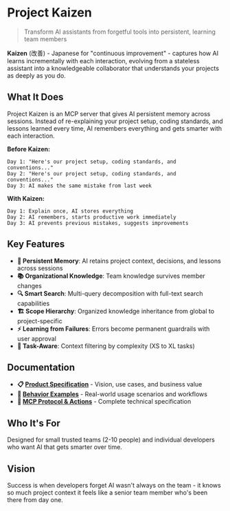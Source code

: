 # Project Kaizen

> Transform AI assistants from forgetful tools into persistent, learning team members

**Kaizen** (改善) - Japanese for "continuous improvement" - captures how AI learns incrementally with each interaction, evolving from a stateless assistant into a knowledgeable collaborator that understands your projects as deeply as you do.

## What It Does

Project Kaizen is an MCP server that gives AI persistent memory across sessions. Instead of re-explaining your project setup, coding standards, and lessons learned every time, AI remembers everything and gets smarter with each interaction.

**Before Kaizen:**
```
Day 1: "Here's our project setup, coding standards, and conventions..."
Day 2: "Here's our project setup, coding standards, and conventions..."
Day 3: AI makes the same mistake from last week
```

**With Kaizen:**
```
Day 1: Explain once, AI stores everything
Day 2: AI remembers, starts productive work immediately  
Day 3: AI prevents previous mistakes, suggests improvements
```

## Key Features

- **🧠 Persistent Memory**: AI retains project context, decisions, and lessons across sessions
- **📚 Organizational Knowledge**: Team knowledge survives member changes
- **🔍 Smart Search**: Multi-query decomposition with full-text search capabilities
- **🏗️ Scope Hierarchy**: Organized knowledge inheritance from global to project-specific
- **⚡ Learning from Failures**: Errors become permanent guardrails with user approval
- **🎯 Task-Aware**: Context filtering by complexity (XS to XL tasks)

## Documentation

- **📋 [Product Specification](./docs/product-specification.md)** - Vision, use cases, and business value
- **📖 [Behavior Examples](./docs/behavior-examples.md)** - Real-world usage scenarios and workflows  
- **🔧 [MCP Protocol & Actions](./docs/mcp-protocol+actions.md)** - Complete technical specification

## Who It's For

Designed for small trusted teams (2-10 people) and individual developers who want AI that gets smarter over time.

## Vision

Success is when developers forget AI wasn't always on the team - it knows so much project context it feels like a senior team member who's been there from day one.
